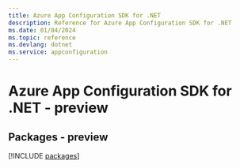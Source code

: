 ```yaml
---
title: Azure App Configuration SDK for .NET
description: Reference for Azure App Configuration SDK for .NET
ms.date: 01/04/2024
ms.topic: reference
ms.devlang: dotnet
ms.service: appconfiguration
---
```

# Azure App Configuration SDK for .NET - preview
## Packages - preview
[!INCLUDE [packages](app-configuration-index.md)]